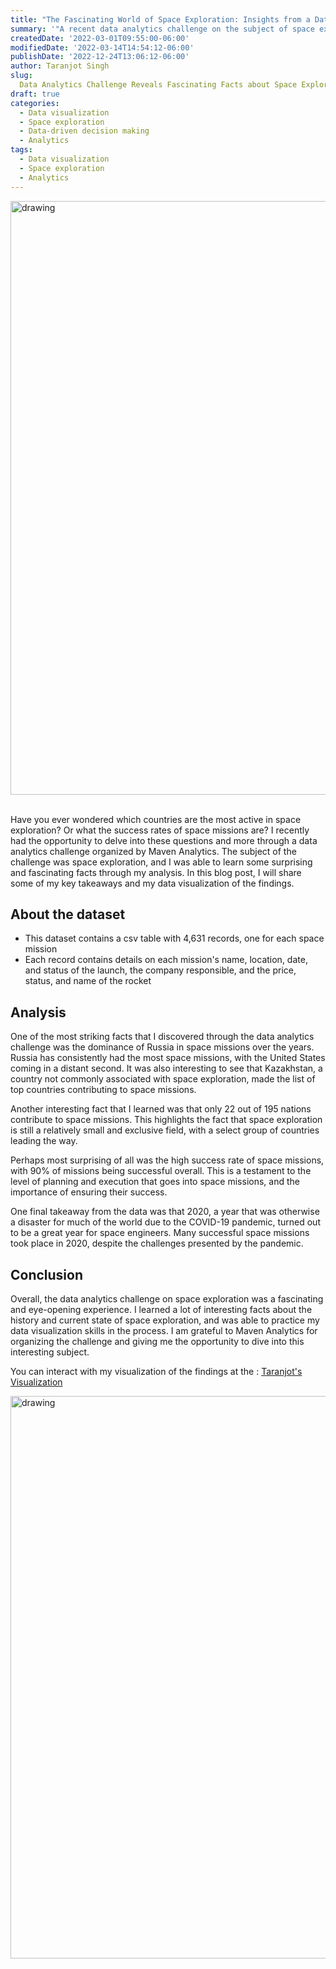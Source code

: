 ```yaml
---
title: "The Fascinating World of Space Exploration: Insights from a Data Analytics Challenge"
summary: '"A recent data analytics challenge on the subject of space exploration provided insight into the history and current state of space missions. The data showed that Russia has conducted the most space missions and has a high success rate, Kazakhstan has played a significant role in space exploration, only 22 out of 195 countries have contributed to space missions, around 90% of space missions have been successful, and 2020 was a particularly good year for space engineers. The challenge provided an opportunity for participants to learn about the fascinating world of space exploration and practice data visualization skills."'
createdDate: '2022-03-01T09:55:00-06:00'
modifiedDate: '2022-03-14T14:54:12-06:00'
publishDate: '2022-12-24T13:06:12-06:00'
author: Taranjot Singh
slug: 
  Data Analytics Challenge Reveals Fascinating Facts about Space Exploration
draft: true
categories:
  - Data visualization
  - Space exploration
  - Data-driven decision making
  - Analytics
tags:
  - Data visualization
  - Space exploration
  - Analytics
---
```


<img src="/images/A03IM2.png" alt="drawing" width="950" heigth="400"/>
&emsp;

Have you ever wondered which countries are the most active in space exploration? Or what the success rates of space missions are? I recently had the opportunity to delve into these questions and more through a data analytics challenge organized by Maven Analytics. The subject of the challenge was space exploration, and I was able to learn some surprising and fascinating facts through my analysis. In this blog post, I will share some of my key takeaways and my data visualization of the findings.

## About the dataset
 - This dataset contains a csv table with 4,631 records, one for each space mission
 - Each record contains details on each mission's name, location, date, and status of the launch, the company responsible, and the price, status, and name of the rocket

## Analysis

One of the most striking facts that I discovered through the data analytics challenge was the dominance of Russia in space missions over the years. Russia has consistently had the most space missions, with the United States coming in a distant second. It was also interesting to see that Kazakhstan, a country not commonly associated with space exploration, made the list of top countries contributing to space missions.

Another interesting fact that I learned was that only 22 out of 195 nations contribute to space missions. This highlights the fact that space exploration is still a relatively small and exclusive field, with a select group of countries leading the way.

Perhaps most surprising of all was the high success rate of space missions, with 90% of missions being successful overall. This is a testament to the level of planning and execution that goes into space missions, and the importance of ensuring their success.

One final takeaway from the data was that 2020, a year that was otherwise a disaster for much of the world due to the COVID-19 pandemic, turned out to be a great year for space engineers. Many successful space missions took place in 2020, despite the challenges presented by the pandemic.

## Conclusion

Overall, the data analytics challenge on space exploration was a fascinating and eye-opening experience. I learned a lot of interesting facts about the history and current state of space exploration, and was able to practice my data visualization skills in the process. I am grateful to Maven Analytics for organizing the challenge and giving me the opportunity to dive into this interesting subject. 

You can interact with my visualization of the findings at the : 
[Taranjot's Visualization](https://rb.gy/gfgrhk)

<img src="/images/A03IM1.png" alt="drawing" width="900" heigth="400"/>